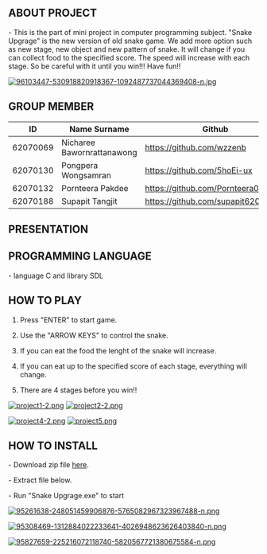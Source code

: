 **ABOUT PROJECT**
-
\- This is the part of mini project in computer programming subject. "Snake Upgrage" is the new version of old snake game. We add more option such as new stage, new object and new pattern of snake. It will change if you can collect food to the specified score. The speed will increase with each stage. So be careful with it until you win!!! Have fun!!

[![96103447-530918820918367-1092487737044369408-n.jpg](https://i.postimg.cc/sfbK02WL/96103447-530918820918367-1092487737044369408-n.jpg)](https://postimg.cc/4nbzYsBv)

**GROUP MEMBER**
-
ID  | Name Surname | Github |
----- | ---------- | -------|
62070069 | Nicharee Bawornrattanawong |https://github.com/wzzenb|
62070130 | Pongpera Wongsamran |https://github.com/5hoEi-ux|
62070132 | Pornteera Pakdee |https://github.com/Pornteera0504|
62070188 | Supapit Tangjit|https://github.com/supapit62070188|

**PRESENTATION**
-

**PROGRAMMING LANGUAGE**
-


\- language C and library SDL

**HOW TO PLAY**
-
1. Press "ENTER" to start game.

2. Use the "ARROW KEYS" to control the snake.

3. If you can eat the food the lenght of the snake will increase.

4. If you can eat up to the specified score of each stage, everything will change.

5. There are 4 stages before you win!!

[![project1-2.png](https://i.postimg.cc/nhVMfzfh/project1-2.png)](https://postimg.cc/hfwK9KGk) [![project2-2.png](https://i.postimg.cc/BbWcmFy6/project2-2.png)](https://postimg.cc/FdZLRYh5)

[![project4-2.png](https://i.postimg.cc/6qGb3ts7/project4-2.png)](https://postimg.cc/gLmHt92d) [![project5.png](https://i.postimg.cc/8C2t0xfN/project5.png)](https://postimg.cc/ns14sR1P)

**HOW TO INSTALL**
-
\- Download zip file [here](https://github.com/it62070188/compro/blob/master/Snake%20Upgrade.rar).

\- Extract file below.

\- Run "Snake Upgrage.exe" to start

[![95261638-248051459906876-5765082967323967488-n.png](https://i.postimg.cc/j2Z3GGck/95261638-248051459906876-5765082967323967488-n.png)](https://postimg.cc/1VVKF7Lp)

[![95308469-1312884022233641-4026948623626403840-n.png](https://i.postimg.cc/xj6RSrLn/95308469-1312884022233641-4026948623626403840-n.png)](https://postimg.cc/3WDpgcLc)

[![95827659-225216072118740-5820567721380675584-n.png](https://i.postimg.cc/tRdg1yBG/95827659-225216072118740-5820567721380675584-n.png)](https://postimg.cc/K4zbwXX0)


